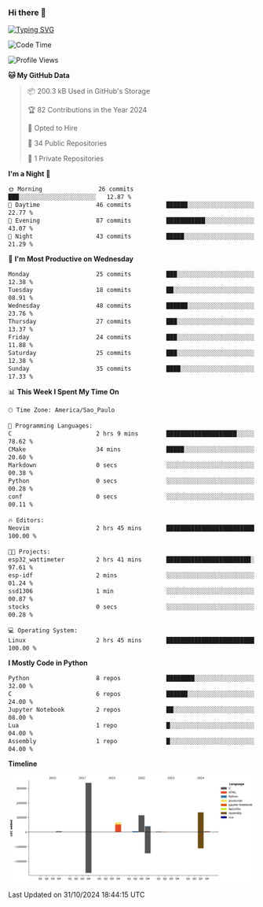 ### Hi there 👋

<a href="https://git.io/typing-svg"><img src="https://readme-typing-svg.herokuapp.com?font=Fira+Code&duration=2000&pause=100&center=true&vCenter=true&multiline=true&width=720&height=175&lines=Gui's+are+a+lie%2C+they+are+just+front-ends+to+the+shell.;Through+the+shell%2C+I+gain+sudo.;Through+sudo%2C+I+gain+power.;Through+power%2C+I+gain+root.;Through+root%2C+my+chains+are+broken.;uid%3D0+shall+free+me...." alt="Typing SVG" /></a>


<!--START_SECTION:waka-->
![Code Time](http://img.shields.io/badge/Code%20Time-1%2C015%20hrs%2015%20mins-blue)

![Profile Views](http://img.shields.io/badge/Profile%20Views-0-blue)

**🐱 My GitHub Data** 

> 📦 200.3 kB Used in GitHub's Storage 
 > 
> 🏆 82 Contributions in the Year 2024
 > 
> 💼 Opted to Hire
 > 
> 📜 34 Public Repositories 
 > 
> 🔑 1 Private Repositories 
 > 
**I'm a Night 🦉** 

```text
🌞 Morning                26 commits          ███░░░░░░░░░░░░░░░░░░░░░░   12.87 % 
🌆 Daytime                46 commits          ██████░░░░░░░░░░░░░░░░░░░   22.77 % 
🌃 Evening                87 commits          ███████████░░░░░░░░░░░░░░   43.07 % 
🌙 Night                  43 commits          █████░░░░░░░░░░░░░░░░░░░░   21.29 % 
```
📅 **I'm Most Productive on Wednesday** 

```text
Monday                   25 commits          ███░░░░░░░░░░░░░░░░░░░░░░   12.38 % 
Tuesday                  18 commits          ██░░░░░░░░░░░░░░░░░░░░░░░   08.91 % 
Wednesday                48 commits          ██████░░░░░░░░░░░░░░░░░░░   23.76 % 
Thursday                 27 commits          ███░░░░░░░░░░░░░░░░░░░░░░   13.37 % 
Friday                   24 commits          ███░░░░░░░░░░░░░░░░░░░░░░   11.88 % 
Saturday                 25 commits          ███░░░░░░░░░░░░░░░░░░░░░░   12.38 % 
Sunday                   35 commits          ████░░░░░░░░░░░░░░░░░░░░░   17.33 % 
```


📊 **This Week I Spent My Time On** 

```text
🕑︎ Time Zone: America/Sao_Paulo

💬 Programming Languages: 
C                        2 hrs 9 mins        ████████████████████░░░░░   78.62 % 
CMake                    34 mins             █████░░░░░░░░░░░░░░░░░░░░   20.60 % 
Markdown                 0 secs              ░░░░░░░░░░░░░░░░░░░░░░░░░   00.38 % 
Python                   0 secs              ░░░░░░░░░░░░░░░░░░░░░░░░░   00.28 % 
conf                     0 secs              ░░░░░░░░░░░░░░░░░░░░░░░░░   00.11 % 

🔥 Editors: 
Neovim                   2 hrs 45 mins       █████████████████████████   100.00 % 

🐱‍💻 Projects: 
esp32_wattimeter         2 hrs 41 mins       ████████████████████████░   97.61 % 
esp-idf                  2 mins              ░░░░░░░░░░░░░░░░░░░░░░░░░   01.24 % 
ssd1306                  1 min               ░░░░░░░░░░░░░░░░░░░░░░░░░   00.87 % 
stocks                   0 secs              ░░░░░░░░░░░░░░░░░░░░░░░░░   00.28 % 

💻 Operating System: 
Linux                    2 hrs 45 mins       █████████████████████████   100.00 % 
```

**I Mostly Code in Python** 

```text
Python                   8 repos             ████████░░░░░░░░░░░░░░░░░   32.00 % 
C                        6 repos             ██████░░░░░░░░░░░░░░░░░░░   24.00 % 
Jupyter Notebook         2 repos             ██░░░░░░░░░░░░░░░░░░░░░░░   08.00 % 
Lua                      1 repo              █░░░░░░░░░░░░░░░░░░░░░░░░   04.00 % 
Assembly                 1 repo              █░░░░░░░░░░░░░░░░░░░░░░░░   04.00 % 
```



**Timeline**

![Lines of Code chart](https://raw.githubusercontent.com/Gedankenn/Gedankenn/main/assets/bar_graph.png)


 Last Updated on 31/10/2024 18:44:15 UTC
<!--END_SECTION:waka-->
